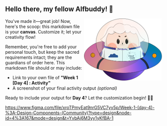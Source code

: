 ## Hello there, my fellow Alfbuddy! 💖

<img align="right" width="250px" src="../../assets/alf/alf-ufo.png">

You've made it—great job! Now, here's the scoop: this markdown file is your **canvas**. Customize it; let your creativity flow!

Remember, you're free to add your personal touch, but keep the sacred requirements intact; they are the guardians of order here. This markdown file should or may include:

-   Link to your own file of **"Week 1 [Day 4] : Activity"**
-   A screenshot of your final activity output _(optional)_

Ready to include your output for **Day 4**? Let the customization begin! 🚀✨

https://www.figma.com/file/xroTPmyEat9nrG5VC7yv5p/Week-1-(day-4)-%3A-Design-Components-(Community)?type=design&node-id=4%3A167&mode=design&t=YvbAj6M3yy1yKfBA-1
